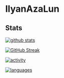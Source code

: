# IlyanAzaLun
## Stats
[![github stats](https://github-readme-stats.vercel.app/api?username=IlyanAzaLun&show_icons=true&hide=&count_private=true&title_color=4F5D95&text_color=ffffff&icon_color=4F5D95&bg_color=151515&&show_icons=true)](https://git.io/streak-stats)

[![GitHub Streak](https://github-readme-streak-stats.herokuapp.com?user=IlyanAzaLun&theme=dark&bg_color=151515&ring=4F5D95&fire=4F5D95&currStreakNum&currStreakLabel=4F5D95)](https://git.io/streak-stats)

[![activity](https://activity-graph.herokuapp.com/graph?username=IlyanAzaLun&bg_color=151515&color=ffffff&line=4F5D95&point=ffffff&area_color=1c1917&area=true&&custom_title=GitHub%20Commits%20Graph)](https://git.io/streak-stats)

[![languages](https://github-readme-stats.vercel.app/api/top-langs/?username=IlyanAzaLun&theme=dark&bg_color=151515&title_color=4F5D95&hide=javascript,html,css,scss)](https://github.com/anuraghazra/github-readme-stats)
